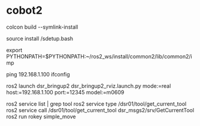 # cobot2

colcon build --symlink-install

source install /sdetup.bash

export PYTHONPATH=$PYTHONPATH:~/ros2_ws/install/common2/lib/common2/imp

ping 192.168.1.100
ifconfig


ros2 launch dsr_bringup2 dsr_bringup2_rviz.launch.py mode:=real host:=192.168.1.100 port:=12345 model:=m0609

ros2 service list | grep tool
ros2 service type /dsr01/tool/get_current_tool
ros2 service call /dsr01/tool/get_current_tool dsr_msgs2/srv/GetCurrentTool 
ros2 run rokey simple_move
